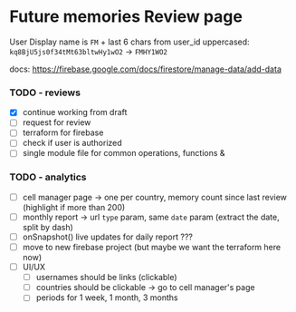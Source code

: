 # Future memories Review page

User Display name is `FM` + last 6 chars from user_id uppercased:
`kq8BjU5js0f34tMt63bltwHy1wO2` -> `FMHY1WO2`

docs: https://firebase.google.com/docs/firestore/manage-data/add-data

### TODO - reviews

- [X] continue working from draft
- [ ] request for review
- [ ] terraform for firebase
- [ ] check if user is authorized
- [ ] single module file for common operations, functions &

### TODO - analytics

- [ ] cell manager page -> one per country, memory count since last review (highlight if more than 200)
- [ ] monthly report -> url `type` param, same `date` param (extract the date, split by dash)
- [ ] onSnapshot() live updates for daily report ???
- [ ] move to new firebase project (but maybe we want the terraform here now)
- [ ] UI/UX
  - [ ] usernames should be links (clickable)
  - [ ] countries should be clickable -> go to cell manager's page
  - [ ] periods for 1 week, 1 month, 3 months
